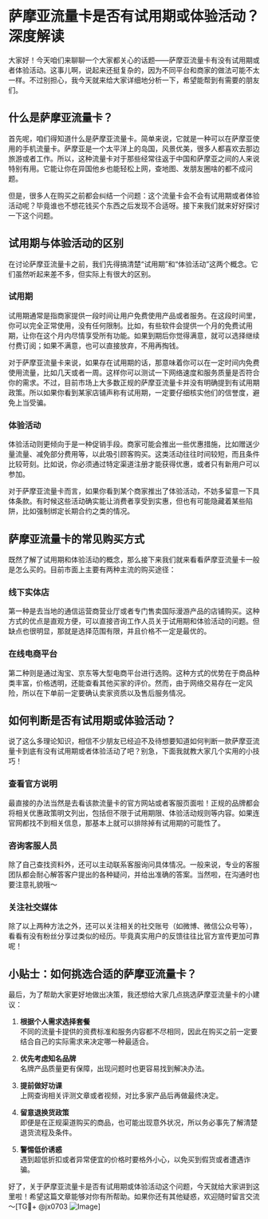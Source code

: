 # 萨摩亚流量卡是否有试用期或体验活动？深度解读

大家好！今天咱们来聊聊一个大家都关心的话题——萨摩亚流量卡有没有试用期或者体验活动。这事儿啊，说起来还挺复杂的，因为不同平台和商家的做法可能不太一样。不过别担心，我今天就来给大家详细地分析一下，希望能帮到有需要的朋友们。

## 什么是萨摩亚流量卡？

首先呢，咱们得知道什么是萨摩亚流量卡。简单来说，它就是一种可以在萨摩亚使用的手机流量卡。萨摩亚是一个太平洋上的岛国，风景优美，很多人都喜欢去那边旅游或者工作。所以，这种流量卡对于那些经常往返于中国和萨摩亚之间的人来说特别有用。它能让你在异国他乡也能轻松上网，查地图、发朋友圈啥的都不成问题。

但是，很多人在购买之前都会纠结一个问题：这个流量卡会不会有试用期或者体验活动呢？毕竟谁也不想花钱买个东西之后发现不合适呀。接下来我们就来好好探讨一下这个问题。

## 试用期与体验活动的区别

在讨论萨摩亚流量卡之前，我们先得搞清楚“试用期”和“体验活动”这两个概念。它们虽然听起来差不多，但实际上有很大的区别。

### 试用期

试用期通常是指商家提供一段时间让用户免费使用产品或者服务。在这段时间里，你可以完全正常使用，没有任何限制。比如，有些软件会提供一个月的免费试用期，让你在这个月内尽情享受所有功能。如果到期后你觉得满意，就可以选择继续付费订阅；如果不满意，也可以直接放弃，不用再掏钱。

对于萨摩亚流量卡来说，如果存在试用期的话，那意味着你可以在一定时间内免费使用流量，比如几天或者一周。这样你可以测试一下网络速度和服务质量是否符合你的需求。不过，目前市场上大多数正规的萨摩亚流量卡并没有明确提到有试用期政策。所以如果你看到某家店铺声称有试用期，一定要仔细核实他们的信誉度，避免上当受骗。

### 体验活动

体验活动则更倾向于是一种促销手段。商家可能会推出一些优惠措施，比如赠送少量流量、减免部分费用等，以此吸引顾客购买。这类活动往往时间较短，而且条件比较苛刻。比如说，你必须通过特定渠道注册才能获得优惠，或者只有新用户可以参加。

对于萨摩亚流量卡而言，如果你看到某个商家推出了体验活动，不妨多留意一下具体条款。有时候这些活动确实能让消费者享受到实惠，但也有可能隐藏着某些陷阱，比如强制绑定长期合约之类的情况。

## 萨摩亚流量卡的常见购买方式

既然了解了试用期和体验活动的概念，那么接下来我们就来看看萨摩亚流量卡一般是怎么买的。目前市面上主要有两种主流的购买途径：

### 线下实体店

第一种是去当地的通信运营商营业厅或者专门售卖国际漫游产品的店铺购买。这种方式的优点是直观方便，可以直接咨询工作人员关于试用期和体验活动的问题。但缺点也很明显，那就是选择范围有限，并且价格不一定是最优的。

### 在线电商平台

第二种则是通过淘宝、京东等大型电商平台进行选购。这种方式的优势在于商品种类丰富，价格透明，还能查看其他买家的评价。然而，由于网络交易存在一定风险，所以在下单前一定要确认卖家资质以及售后服务情况。

## 如何判断是否有试用期或体验活动？

说了这么多理论知识，相信不少朋友已经迫不及待想要知道如何判断一款萨摩亚流量卡到底有没有试用期或者体验活动了吧？别急，下面我就教大家几个实用的小技巧！

### 查看官方说明

最直接的办法当然是去看该款流量卡的官方网站或者客服页面啦！正规的品牌都会将相关优惠政策明文列出，包括但不限于试用期限、体验活动规则等内容。如果连官网都找不到相关信息，那基本上就可以排除掉有试用期的可能性了。

### 咨询客服人员

除了自己查找资料外，还可以主动联系客服询问具体情况。一般来说，专业的客服团队都会耐心解答客户提出的各种疑问，并给出准确的答案。当然啦，在沟通时也要注意礼貌哦～

### 关注社交媒体

除了以上两种方法之外，还可以关注相关的社交账号（如微博、微信公众号等），看看有没有粉丝分享过类似的经历。毕竟真实用户的反馈往往比官方宣传更加可靠呢！

## 小贴士：如何挑选合适的萨摩亚流量卡？

最后，为了帮助大家更好地做出决策，我还想给大家几点挑选萨摩亚流量卡的小建议：

1. **根据个人需求选择套餐**  
   不同的流量卡提供的资费标准和服务内容都不尽相同，因此在购买之前一定要结合自己的实际需求来决定哪一种最适合。

2. **优先考虑知名品牌**  
   名牌产品质量更有保障，出现问题时也更容易找到解决办法。

3. **提前做好功课**  
   上网查询相关评测文章或者视频，对比多家产品后再做最终决定。

4. **留意退换货政策**  
   即便是在正规渠道购买的商品，也可能出现意外状况，所以务必事先了解清楚退货流程及条件。

5. **警惕低价诱惑**  
   遇到超低折扣或者异常便宜的价格时要格外小心，以免买到假货或者遭遇诈骗。

好了，关于萨摩亚流量卡是否有试用期或体验活动这个问题，今天就给大家讲到这里啦！希望这篇文章能够对你有所帮助。如果你还有其他疑惑，欢迎随时留言交流～[TG💪+ @jx0703 ![Image](https://github.com/user-attachments/assets/dbca1d08-cadb-493c-b0ec-ad6f7a83f270)]